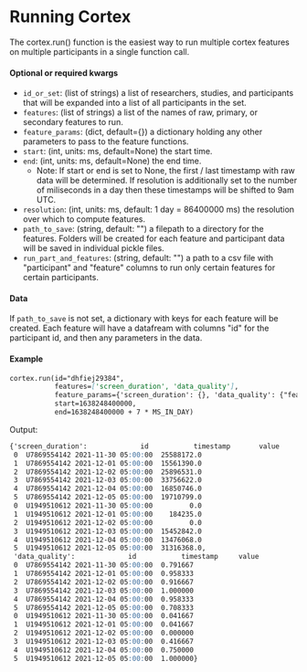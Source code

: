 # Running Cortex

The cortex.run() function is the easiest way to run multiple cortex features on multiple participants in a single function call.

#### Optional or required kwargs

- `id_or_set`: (list of strings) a list of researchers, studies, and participants that will be expanded into a list of all participants in the set.
- `features`: (list of strings) a list of the names of raw, primary, or secondary features to run.
- `feature_params`: (dict, default={}) a dictionary holding any other parameters to pass to the feature functions.
- `start`: (int, units: ms, default=None) the start time.
- `end`: (int, units: ms, default=None) the end time.
    - Note: If start or end is set to None, the first / last timestamp with raw data will be determined. If resolution is additionally set to the number of miliseconds in a day then these timestamps will be shifted to 9am UTC.
- `resolution`: (int, units: ms, default: 1 day = 86400000 ms) the resolution over which to compute features.
- `path_to_save`: (string, default: "") a filepath to a directory for the features. Folders will be created for each feature and participant data will be saved in individual pickle files.
- `run_part_and_features`: (string, default: "") a path to a csv file with "participant" and "feature" columns to run only certain features for certain participants.

#### Data

If `path_to_save` is not set, a dictionary with keys for each feature will be created. Each feature will have a datafream with columns "id" for the participant id, and then any parameters in the data.

#### Example

```markdown
cortex.run(id="dhfiej29384",
           features=['screen_duration', 'data_quality'],
           feature_params={'screen_duration': {}, 'data_quality': {"feature":"gps", "bin_size":3600000}},
           start=1638248400000,
           end=1638248400000 + 7 * MS_IN_DAY)
```
Output:
```markdown
{'screen_duration':             id           timestamp       value
 0  U7869554142 2021-11-30 05:00:00  25588172.0
 1  U7869554142 2021-12-01 05:00:00  15561390.0
 2  U7869554142 2021-12-02 05:00:00  25896531.0
 3  U7869554142 2021-12-03 05:00:00  33756622.0
 4  U7869554142 2021-12-04 05:00:00  16850746.0
 5  U7869554142 2021-12-05 05:00:00  19710799.0
 0  U1949510612 2021-11-30 05:00:00         0.0
 1  U1949510612 2021-12-01 05:00:00    184235.0
 2  U1949510612 2021-12-02 05:00:00         0.0
 3  U1949510612 2021-12-03 05:00:00  15452842.0
 4  U1949510612 2021-12-04 05:00:00  13476068.0
 5  U1949510612 2021-12-05 05:00:00  31316368.0,
 'data_quality':             id           timestamp     value
 0  U7869554142 2021-11-30 05:00:00  0.791667
 1  U7869554142 2021-12-01 05:00:00  0.958333
 2  U7869554142 2021-12-02 05:00:00  0.916667
 3  U7869554142 2021-12-03 05:00:00  1.000000
 4  U7869554142 2021-12-04 05:00:00  0.958333
 5  U7869554142 2021-12-05 05:00:00  0.708333
 0  U1949510612 2021-11-30 05:00:00  0.041667
 1  U1949510612 2021-12-01 05:00:00  0.041667
 2  U1949510612 2021-12-02 05:00:00  0.000000
 3  U1949510612 2021-12-03 05:00:00  0.416667
 4  U1949510612 2021-12-04 05:00:00  0.750000
 5  U1949510612 2021-12-05 05:00:00  1.000000}
```
